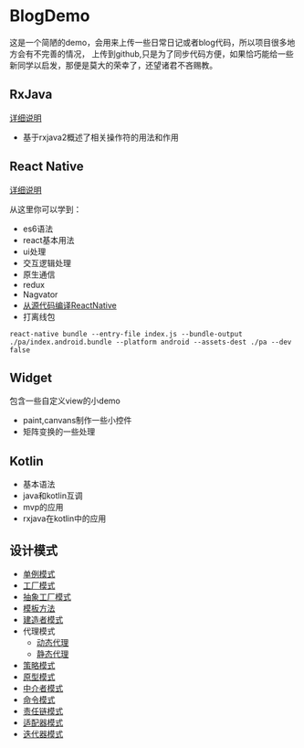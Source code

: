 # BlogDemo
   这是一个简陋的demo，会用来上传一些日常日记或者blog代码，所以项目很多地方会有不完善的情况，
   上传到github,只是为了同步代码方便，如果恰巧能给一些新同学以启发，那便是莫大的荣幸了，还望诸君不吝赐教。


## RxJava
[详细说明](https://github.com/romantiskt/BlogDemo/tree/master/doc/rxjava.md)
 * 基于rxjava2概述了相关操作符的用法和作用



## React Native
[详细说明](https://github.com/romantiskt/BlogDemo/tree/master/doc/ReactNative.md)

   从这里你可以学到：
*  es6语法
*  react基本用法
*  ui处理
*  交互逻辑处理
*  原生通信
*  redux
*  Nagvator
*  [从源代码编译ReactNative](https://github.com/romantiskt/BlogDemo/tree/master/doc/react_build.md)
*  打离线包
```
react-native bundle --entry-file index.js --bundle-output ./pa/index.android.bundle --platform android --assets-dest ./pa --dev false
```
## Widget
  包含一些自定义view的小demo
 *  paint,canvans制作一些小控件
 *  矩阵变换的一些处理
## Kotlin

* 基本语法
* java和kotlin互调
* mvp的应用
* rxjava在kotlin中的应用

## 设计模式

* [单例模式](https://github.com/romantiskt/BlogDemo/blob/master/app/src/main/java/com/wang/advance/tasks/design/singleton/SingletonAdvance.java)
* [工厂模式](https://github.com/romantiskt/BlogDemo/blob/master/app/src/main/java/com/wang/advance/tasks/design/factory/InstanceSimpleFactory.java)
* [抽象工厂模式](https://github.com/romantiskt/BlogDemo/blob/master/app/src/main/java/com/wang/advance/tasks/design/absfactory/InstanceFactory.java)
* [模板方法](https://github.com/romantiskt/BlogDemo/blob/master/app/src/main/java/com/wang/advance/tasks/design/templateMethod/Phone.java)
* [建造者模式](https://github.com/romantiskt/BlogDemo/blob/master/app/src/main/java/com/wang/advance/tasks/design/builder/Builder.java)
* 代理模式
    * [动态代理](https://github.com/romantiskt/BlogDemo/blob/master/app/src/main/java/com/wang/advance/tasks/design/proxy/dynamic/DynamicUtil.java)
    * [静态代理](https://github.com/romantiskt/BlogDemo/blob/master/app/src/main/java/com/wang/advance/tasks/design/proxy/dynamic/Employee.java)
* [策略模式](https://github.com/romantiskt/BlogDemo/blob/master/app/src/main/java/com/wang/advance/tasks/design/strategy/MathUtil.java)
* [原型模式](https://github.com/romantiskt/BlogDemo/blob/master/app/src/main/java/com/wang/advance/tasks/design/prototype/Phone.java)
* [中介者模式](https://github.com/romantiskt/BlogDemo/blob/master/app/src/main/java/com/wang/advance/tasks/design/agency/Agencyer.java)
* [命令模式](https://github.com/romantiskt/BlogDemo/blob/master/app/src/main/java/com/wang/advance/tasks/design/command/CommandUtil.java)
* [责任链模式](https://github.com/romantiskt/BlogDemo/blob/master/app/src/main/java/com/wang/advance/tasks/design/responsibility/ResponsibilityTest.java)
* [适配器模式](https://github.com/romantiskt/BlogDemo/blob/master/app/src/main/java/com/wang/advance/tasks/design/adapter/OutUserInfo.java)
* [迭代器模式](https://github.com/romantiskt/BlogDemo/blob/master/app/src/main/java/com/wang/advance/tasks/design/iterator/IteratorUtil.java)